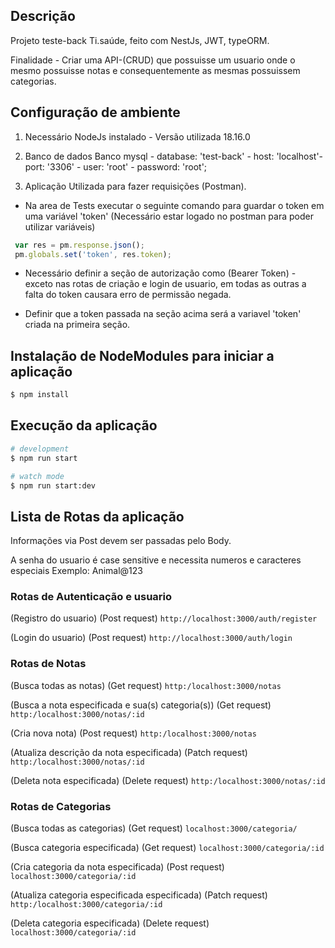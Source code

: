 ## Descrição

Projeto teste-back Ti.saúde, feito com NestJs, JWT, typeORM.

Finalidade - Criar uma API-(CRUD) que possuisse um usuario onde o mesmo possuisse notas e consequentemente as mesmas possuissem categorias.

## Configuração de ambiente

1. Necessário NodeJs instalado - Versão utilizada 18.16.0

2. Banco de dados
   Banco mysql - database: 'test-back' - host: 'localhost'- port: '3306' - user: 'root' - password: 'root';

3. Aplicação Utilizada para fazer requisições (Postman).

- Na area de Tests executar o seguinte comando para guardar o token em uma variável 'token' (Necessário estar logado no postman para poder utilizar variáveis)
 ```js
  var res = pm.response.json();
  pm.globals.set('token', res.token);
```
- Necessário definir a seção de autorização como (Bearer Token) - exceto nas rotas de criação e login de usuario, em todas as outras a falta do token causara erro de permissão negada.

- Definir que a token passada na seção acima será a variavel 'token' criada na primeira seção.

## Instalação de NodeModules para iniciar a aplicação

```bash
$ npm install
```

## Execução da aplicação

```bash
# development
$ npm run start

# watch mode
$ npm run start:dev

```

## Lista de Rotas da aplicação

Informações via Post devem ser passadas pelo Body.

A senha do usuario é case sensitive e necessita numeros e caracteres especiais Exemplo: Animal@123

### Rotas de Autenticação e usuario

(Registro do usuario) (Post request) `http://localhost:3000/auth/register`

(Login do usuario) (Post request) `http://localhost:3000/auth/login`

### Rotas de Notas

(Busca todas as notas) (Get request) `http:/localhost:3000/notas`

(Busca a nota especificada e sua(s) categoria(s)) (Get request) `http:/localhost:3000/notas/:id`

(Cria nova nota) (Post request) `http:/localhost:3000/notas`

(Atualiza descrição da nota especificada) (Patch request) `http:/localhost:3000/notas/:id`

(Deleta nota especificada) (Delete request) `http:/localhost:3000/notas/:id`

### Rotas de Categorias

(Busca todas as categorias) (Get request) `localhost:3000/categoria/`

(Busca categoria especificada) (Get request) `localhost:3000/categoria/:id`

(Cria categoria da nota especificada) (Post request) `localhost:3000/categoria/:id`

(Atualiza categoria especificada especificada) (Patch request) `http:/localhost:3000/categoria/:id`

(Deleta categoria especificada) (Delete request) `localhost:3000/categoria/:id`
